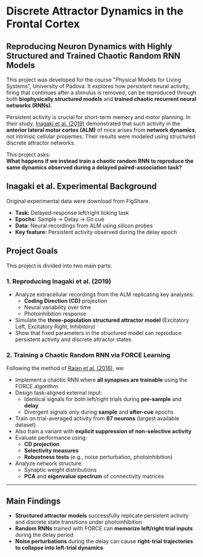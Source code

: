 # Discrete Attractor Dynamics in the Frontal Cortex  
## Reproducing Neuron Dynamics with Highly Structured and Trained Chaotic Random RNN Models

This project was developed for the course "Physical Models for Living Systems", University of Padova. It explores how persistent neural activity, firing that continues after a stimulus is removed, can be reproduced through both **biophysically structured models** and **trained chaotic recurrent neural networks (RNNs)**.

Persistent activity is crucial for short-term memory and motor planning. In their study, [Inagaki et al. (2019)](https://doi.org/10.1038/s41586-019-0919-7) demonstrated that such activity in the **anterior lateral motor cortex (ALM)** of mice arises from **network dynamics**, not intrinsic cellular properties. Their results were modeled using structured discrete attractor networks.

This project asks:  
**What happens if we instead train a chaotic random RNN to reproduce the same dynamics observed during a delayed paired-association task?**


## Inagaki et al. Experimental Background
Original experimental data were download from FigShare.

- **Task:** Delayed-response left/right licking task
- **Epochs:** Sample → Delay → Go cue
- **Data:** Neural recordings from ALM using silicon probes
- **Key feature:** Persistent activity observed during the delay epoch

## Project Goals

This project is divided into two main parts:

### **1. Reproducing Inagaki et al. (2019)**

- Analyze extracellular recordings from the ALM replicating key analyses:
  - **Coding Direction (CD)** projection
  - Neural variability over time
  - Photoinhibition response
- Simulate the **three-population structured attractor model** (Excitatory Left, Excitatory Right, Inhibitory)
- Show that fixed parameters in the structured model can reproduce persistent activity and discrete attractor states

### **2. Training a Chaotic Random RNN via FORCE Learning**

Following the method of [Rajan et al. (2016)](https://doi.org/10.1016/j.neuron.2016.02.009), we:

- Implement a chaotic RNN where **all synapses are trainable** using the FORCE algorithm
- Design task-aligned external input:
  - Identical signals for both left/right trials during **pre-sample** and **delay**
  - Divergent signals only during **sample** and **after-cue** epochs
- Train on trial-averaged activity from **87 neurons** (largest available dataset)
- Also train a variant with **explicit suppression of non-selective activity**
- Evaluate performance using:
  - **CD projection**
  - **Selectivity measures**
  - **Robustness tests** (e.g., noise perturbation, photoinhibition)
- Analyze network structure:
  - Synaptic weight distributions
  - **PCA** and **eigenvalue spectrum** of connectivity matrices

---

## Main Findings

- **Structured attractor models** successfully replicate persistent activity and discrete state transitions under photoinhibition
- **Random RNNs** trained with FORCE can **memorize left/right trial inputs** during the delay period
- **Noise perturbations** during the delay can cause **right-trial trajectories to collapse into left-trial dynamics**

